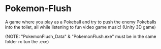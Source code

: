 # Pokemon-Flush
A game where you play as a Pokeball and try to push the enemy Pokeballs into the toilet, all while listening to fun video game music! (Unity 3D game)

(NOTE: "PokemonFlush_Data" & "PokemonFlush.exe" must be in the same folder ro tun the .exe)
